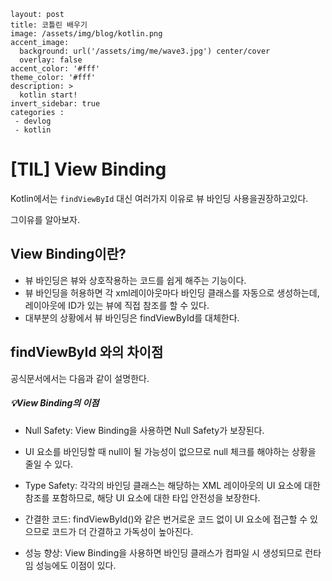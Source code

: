 ```
layout: post
title: 코틀린 배우기
image: /assets/img/blog/kotlin.png
accent_image: 
  background: url('/assets/img/me/wave3.jpg') center/cover
  overlay: false
accent_color: '#fff'
theme_color: '#fff'
description: >
  kotlin start!
invert_sidebar: true
categories :
 - devlog	
 - kotlin
```



# [TIL] View Binding

Kotlin에서는 `findViewById` 대신 여러가지 이유로 뷰 바인딩 사용을권장하고있다.

그이유를 알아보자.

## View Binding이란?

* 뷰 바인딩은 뷰와 상호작용하는 코드를 쉽게 해주는 기능이다. 
* 뷰 바인딩을 허용하면 각 xml레이아웃마다 바인딩 클래스를 자동으로 생성하는데, 레이아웃에 ID가 있는 뷰에 직접 참조를 할 수 있다. 
* 대부분의 상황에서 뷰 바인딩은 findViewById를 대체한다. 

 

## findViewById 와의 차이점

공식문서에서는 다음과 같이 설명한다.

##### 💡*View Binding*의 이점

* Null Safety: View Binding을 사용하면 Null Safety가 보장된다.

* UI 요소를 바인딩할 때 null이 될 가능성이 없으므로 null 체크를 해야하는 상황을 줄일 수 있다.

* Type Safety: 각각의 바인딩 클래스는 해당하는 XML 레이아웃의 UI 요소에 대한 참조를 포함하므로, 해당 UI 요소에 대한 타입 안전성을 보장한다.

* 간결한 코드: findViewById()와 같은 번거로운 코드 없이 UI 요소에 접근할 수 있으므로 코드가 더 간결하고 가독성이 높아진다.

* 성능 향상: View Binding을 사용하면 바인딩 클래스가 컴파일 시 생성되므로 런타임 성능에도 이점이 있다.

